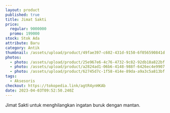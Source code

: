 ```yaml
---
layout: product
published: true
title: Jimat Sakti
price:
  regular: 9000000
  promo: 199000
stock: Stok Ada
attribute: Baru
category: Antik
thumbnail: /assets/upload/product/49fae397-c602-431d-9150-6f056590841d.jpeg
photos:
  - photo: /assets/upload/product/25e967e6-4c76-4732-9c82-92db18a822bf.jpeg
  - photo: /assets/upload/product/a2824ad1-06b6-4148-988f-6426ec4e9907.jpeg
  - photo: /assets/upload/product/62745d7c-1f58-414e-89da-a9a3c5a813bf.jpeg
tags:
  - Aksesoris
checkout: https://tokopedia.link/agtR4ynHKAb
date: 2023-04-03T09:52:50.240Z
---
```

Jimat Sakti untuk menghilangkan ingatan buruk dengan mantan.